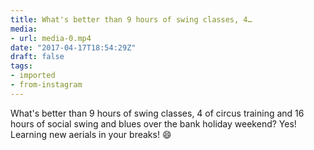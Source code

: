 ```yaml
---
title: What's better than 9 hours of swing classes, 4…
media:
- url: media-0.mp4
date: "2017-04-17T18:54:29Z"
draft: false
tags:
- imported
- from-instagram
---
```

What's better than 9 hours of swing classes, 4 of circus training and 16 hours of social swing and blues over the bank holiday weekend? Yes\! Learning new aerials in your breaks\! 😄
